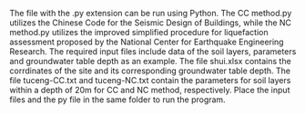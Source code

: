 The file with the .py extension can be run using Python. 
The CC method.py utilizes the Chinese Code for the Seismic Design of Buildings, while the NC method.py utilizes the improved simplified procedure for liquefaction assessment proposed by the National Center for Earthquake Engineering Research.
The required input files include data of the soil layers, parameters and groundwater table depth as an example.
The file shui.xlsx contains the corrdinates of the site and its corresponding groundwater table depth.
The file tuceng-CC.txt and tuceng-NC.txt contain the parameters for soil layers within a depth of 20m for CC and NC method, respectively.
Place the input files and the py file in the same folder to run the program.

